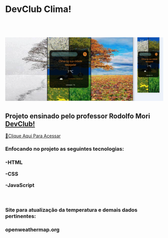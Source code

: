 <h1> DevClub Clima! <h1>
<br>
<img src="https://raw.githubusercontent.com/ViniFerAlbuquerque/ProjetoDevClubClima/681e3a5e4c1a7fbbbd3c953cdf4e8088f65ce38e/assets/climate%20project.png">
<br>
<h2>Projeto ensinado pelo professor Rodolfo Mori <a href="https://rodolfomori.com.br/devclub">DevClub!</a></h2>

[🔗Clique Aqui Para Acessar](https://viniferalbuquerque.github.io/ProjetoDevClubClima/)
<br>
 
<h3>Enfocando no projeto as seguintes tecnologias:<h3>
<p>-HTML<p>
<p>-CSS<p>
<p>-JavaScript<p>
<br>
<h3>Site para atualização da temperatura e demais dados pertinentes:<h3>
<p>openweathermap.org<p>
